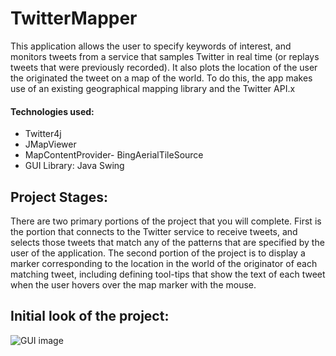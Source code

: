 # TwitterMapper

 This application allows the user to specify keywords of interest, and monitors tweets from a service that samples Twitter in real time (or replays tweets that were previously recorded). It also plots the location of the user the originated the tweet on a map of the world. To do this, the app makes use of an existing geographical mapping library and the Twitter API.x
 
 #### Technologies used:
 * Twitter4j
 * JMapViewer
 * MapContentProvider- BingAerialTileSource
 * GUI Library: Java Swing
 
 ## Project Stages:
 There are two primary portions of the project that you will complete. First is the portion that connects to the Twitter service to receive tweets, and selects those tweets that match any of the patterns that are specified by the user of the application. The second portion of the project is to display a marker corresponding to the location in the world of the originator of each matching tweet, including defining tool-tips that show the text of each tweet when the user hovers over the map marker with the mouse.
 
 
 ## Initial look of the project:
 ![GUI image](https://prod-edxapp.edx-cdn.org/assets/courseware/v1/1ed42cd0ec2496690393476d659a3520/asset-v1:UBCx+SoftConst2x+3T2017+type@asset+block/Final_Project_Starter_Screenshot.png)
 
